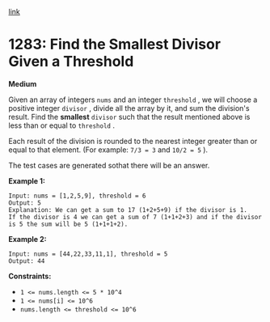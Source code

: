 [link](https://leetcode.com/problems/find-the-smallest-divisor-given-a-threshold/)

# 1283: Find the Smallest Divisor Given a Threshold

**Medium**

Given an array of integers `nums` and an integer `threshold` , we will choose a positive integer `divisor` , divide all the array by it, and sum the division's result. Find the **smallest** `divisor` such that the result mentioned above is less than or equal to `threshold` .

Each result of the division is rounded to the nearest integer greater than or equal to that element. (For example: `7/3 = 3` and `10/2 = 5` ).

The test cases are generated sothat there will be an answer.

**Example 1:**

```
Input: nums = [1,2,5,9], threshold = 6
Output: 5
Explanation: We can get a sum to 17 (1+2+5+9) if the divisor is 1.
If the divisor is 4 we can get a sum of 7 (1+1+2+3) and if the divisor is 5 the sum will be 5 (1+1+1+2).
```

**Example 2:**

```
Input: nums = [44,22,33,11,1], threshold = 5
Output: 44
```

**Constraints:**

- `1 <= nums.length <= 5 * 10^4`
- `1 <= nums[i] <= 10^6`
- `nums.length <= threshold <= 10^6`
